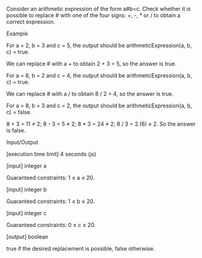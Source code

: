 Consider an arithmetic expression of the form a#b=c. Check whether it is possible to replace # with one of the four signs: +, -, * or / to obtain a correct expression.

Example

For a = 2, b = 3 and c = 5, the output should be
arithmeticExpression(a, b, c) = true.

We can replace # with a + to obtain 2 + 3 = 5, so the answer is true.

For a = 8, b = 2 and c = 4, the output should be
arithmeticExpression(a, b, c) = true.

We can replace # with a / to obtain 8 / 2 = 4, so the answer is true.

For a = 8, b = 3 and c = 2, the output should be
arithmeticExpression(a, b, c) = false.

8 + 3 = 11 ≠ 2;
8 - 3 = 5 ≠ 2;
8 * 3 = 24 ≠ 2;
8 / 3 = 2.(6) ≠ 2.
So the answer is false.

Input/Output

[execution time limit] 4 seconds (js)

[input] integer a

Guaranteed constraints:
1 ≤ a ≤ 20.

[input] integer b

Guaranteed constraints:
1 ≤ b ≤ 20.

[input] integer c

Guaranteed constraints:
0 ≤ c ≤ 20.

[output] boolean

true if the desired replacement is possible, false otherwise.
